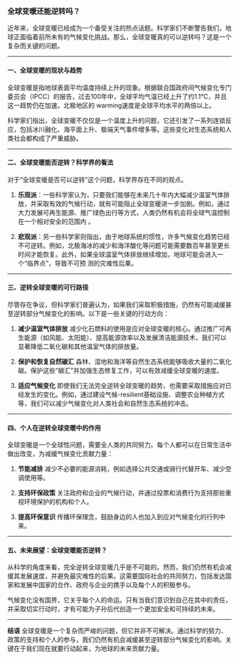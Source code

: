 ﻿### 全球变暖还能逆转吗？

近年来，全球变暖已经成为一个备受关注的热点话题。科学家们不断警告我们，地球正面临着前所未有的气候变化挑战。那么，全球变暖真的可以逆转吗？这是一个复杂而关键的问题。

---

#### 一、全球变暖的现状与趋势

全球变暖是指地球表面平均温度持续上升的现象。根据联合国政府间气候变化专门委员会（IPCC）的报告，过去100年中，全球平均气温已经上升了约1.1°C，并且这一趋势仍在加速。北极地区的 warming速度是全球平均水平的两倍以上。

科学家们指出，全球变暖不仅仅是一个温度上升的问题，它还引发了一系列连锁反应，包括冰川融化、海平面上升、极端天气事件增多等。这些变化对生态系统和人类社会都构成了严重威胁。

---

#### 二、全球变暖能否逆转？科学界的看法

对于“全球变暖是否可以逆转”这个问题，科学界存在不同的观点。

1. **乐观派**：一些科学家认为，只要我们能够在未来几十年内大幅减少温室气体排放，并采取有效的气候行动，就有可能阻止全球变暖进一步加剧。例如，通过大力发展可再生能源、推广绿色出行等方式，人类仍然有机会将全球气温控制在一个相对安全的范围内
。

2. **悲观派**：另一些科学家则指出，由于地球系统的惯性，许多气候变化趋势已经不可逆转。例如，北极海冰的减少和海洋酸化等问题可能需要数百年甚至更长时间才能恢复。此外，如果全球温室气体排放继续增加，地球可能会进入一个“临界点”，导致不可预
测的灾难性后果。

---

#### 三、逆转全球变暖的可行路径

尽管存在争议，但科学家们普遍认为，如果我们采取积极措施，仍然有可能减缓甚至逆转部分气候变化的影响。以下是一些关键的行动方向：

1. **减少温室气体排放**
   减少化石燃料的使用是应对全球变暖的核心。通过推广可再生能源（如风能、太阳能）、提高能源效率以及发展清洁能源技术，我们可以显著降低二氧化碳和其他温室气体的排放量。

2. **保护和恢复自然碳汇**
   森林、湿地和海洋等自然生态系统能够吸收大量的二氧化碳。保护这些“碳汇”并加强生态修复工作，可以有效减缓全球变暖的速度。

3. **适应气候变化**
   即使我们无法完全逆转全球变暖的趋势，也需要采取措施应对已经发生的变化。例如，通过建设气候-resilient基础设施、调整农业种植方式等，我们可以减少气候变化对人类社会和自然生态系统的冲击。

---

#### 四、个人在逆转全球变暖中的作用

全球变暖是一个全球性问题，需要全人类的共同努力。每个人都可以在日常生活中做出改变，为减缓气候变化贡献力量：

1. **节能减排**
   减少不必要的能源消耗，例如选择公共交通或骑行代替开车、减少空调使用等。

2. **支持环保政策**
   关注政府和企业的气候行动，并通过投票和消费行为支持那些重视环境保护的机构和个人。

3. **提高环保意识**
   传播环保理念，鼓励身边的人也加入到应对气候变化的行列中来。

---

#### 五、未来展望：全球变暖能否逆转？

从科学的角度来看，完全逆转全球变暖几乎是不可能的。然而，我们仍然有机会减缓其发展速度，并避免最灾难性的后果。这需要国际社会的共同努力，包括发达国家和发展中国家的合作、政府与企业的携手以及每个人的积极参与。

气候变化没有国界，它关乎每个人的命运。只有当我们意识到自己在其中的责任，并采取切实行动时，才有可能为子孙后代创造一个更加安全和可持续的未来。

---

**结语**
全球变暖是一个复杂而严峻的问题，但它并非不可解决。通过科学的努力、政策的支持和个人的参与，我们仍然有机会减缓甚至逆转部分气候变化的影响。关键在于我们现在就要行动起来，为地球的未来贡献力量。